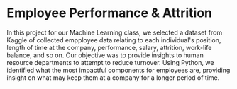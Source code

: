 # Employee Performance & Attrition

In this project for our Machine Learning class, we selected a dataset from Kaggle of collected empployee data relating to each individual's position, length of time at the company, performance, salary, attrition, work-life balance, and so on.
Our objective was to provide insights to human resource departments to attempt to reduce turnover. Using Python, we identified what the most impactful components for employees are, providing insight on what may keep them at a company for a longer period of time.
